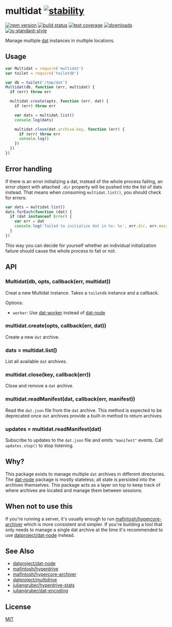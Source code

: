 # multidat [![stability][0]][1]
[![npm version][2]][3] [![build status][4]][5] [![test coverage][6]][7]
[![downloads][8]][9] [![js-standard-style][10]][11]

Manage multiple [dat][dat] instances in multiple locations.

## Usage
```js
var Multidat = require('multidat')
var toilet = require('toiletdb')

var db = toilet('/tmp/dat')
Multidat(db, function (err, multidat) {
  if (err) throw err

  multidat.create(opts, function (err, dat) {
    if (err) throw err

    var dats = multidat.list()
    console.log(dats)

    multidat.close(dat.archive.key, function (err) {
      if (err) throw err
      console.log()
    })
  })
})
```

## Error handling
If there is an error initializing a dat, instead of the whole process failing, an error object with attached `.dir` property will be pushed into the list of dats instead. That means when consuming `multidat.list()`, you should check for errors:

```js
var dats = multidat.list()
dats.forEach(function (dat) {
  if (dat instanceof Error) {
    var err = dat
    console.log('failed to initialize dat in %s: %s', err.dir, err.message)
  }
})
```

This way you can decide for yourself whether an individual initialization failure should cause the whole process to fail or not.

## API
### Multidat(db, opts, callback(err, multidat))
Creat a new Multidat instance. Takes a `toiletdb` instance and a callback.

Options:

- `worker`: Use [dat-worker](https://github.com/juliangruber/dat-worker) instead of [dat-node](https://github.com/datproject/dat-node)

### multidat.create(opts, callback(err, dat))
Create a new `dat` archive.

### dats = multidat.list()
List all available `dat` archives.

### multidat.close(key, callback(err))
Close and remove a `dat` archive.

### multidat.readManifest(dat, callback(err, manifest))
Read the `dat.json` file from the `dat` archive. This method is expected to be
deprecated once `dat` archives provide a built-in method to return archives.

### updates = multidat.readManifest(dat)
Subscribe to updates to the `dat.json` file and emits `"manifest"` events.
Call `updates.stop()` to stop listening.

## Why?
This package exists to manage multiple `dat` archives in different directories.
The [dat-node][dat-node] package is mostly stateless; all state is persisted
into the archives themselves. This package acts as a layer on top to keep track
of where archives are located and manage them between sessions.

## When not to use this
If you're running a server, it's usually enough to run
[mafintosh/hypercore-archiver](https://github.com/mafintosh/hypercore-archiver)
which is more consistent and simpler. If you're building a tool that only needs
to manage a single dat archive at the time it's recommended to use
[datproject/dat-node][dat-node] instead.

## See Also
- [datproject/dat-node][dat-node]
- [mafintosh/hyperdrive](https://github.com/mafintosh/hyperdrive)
- [mafintosh/hypercore-archiver](https://github.com/mafintosh/hypercore-archiver)
- [datproject/multidrive](https://github.com/datproject/multidrive)
- [juliangruber/hyperdrive-stats](https://github.com/juliangruber/hyperdrive-stats)
- [juliangruber/dat-encoding](https://github.com/juliangruber/dat-encoding)

## License
[MIT](https://tldrlegal.com/license/mit-license)

[0]: https://img.shields.io/badge/stability-experimental-orange.svg?style=flat-square
[1]: https://nodejs.org/api/documentation.html#documentation_stability_index
[2]: https://img.shields.io/npm/v/multidat.svg?style=flat-square
[3]: https://npmjs.org/package/multidat
[4]: https://img.shields.io/travis/datproject/multidat/master.svg?style=flat-square
[5]: https://travis-ci.org/datproject/multidat
[6]: https://img.shields.io/codecov/c/github/datproject/multidat/master.svg?style=flat-square
[7]: https://codecov.io/github/datproject/multidat
[8]: http://img.shields.io/npm/dm/multidat.svg?style=flat-square
[9]: https://npmjs.org/package/multidat
[10]: https://img.shields.io/badge/code%20style-standard-brightgreen.svg?style=flat-square
[11]: https://github.com/feross/standard
[dat]: https://github.com/datproject/dat
[dat-node]: https://github.com/datproject/dat-node
